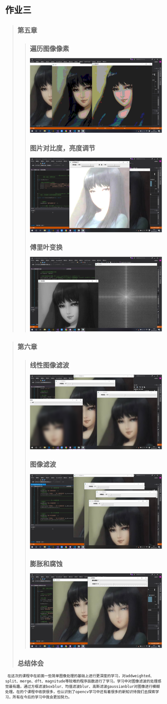 # **作业三**
>## 第五章
>>## 遍历图像像素
>>![遍历图像像素](media\2.png)
>>## 图片对比度，亮度调节
>>![对比度亮度](media\3.png)
>>## 傅里叶变换
>>![傅里叶](media\4.png)


>## 第六章
>>## 线性图像滤波
>>![线性图像滤波](media\5.png)
>>## 图像滤波
>>![图像滤波](media\6.png)
>>## 膨胀和腐蚀
>>![膨胀和腐蚀](media\7.png)
>## **总结体会**
     在这次的课程中在前面一些简单图像处理的基础上进行更深度的学习，对addweighted、split、merge、dft、magnitude等较难的程序函数进行了学习。学习中对图像滤波的处理感觉最有趣，通过方框滤波boxblur、均值滤波blur、高斯滤波gaussianblur对图像进行模糊处理。在的个课程中收获很多，也认识到了opencv学习中还有着很多的新知识待我们去探索学习，所有在今后的学习中我会更加努力。

   